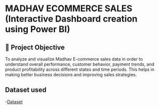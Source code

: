 # MADHAV ECOMMERCE SALES (Interactive Dashboard creation using Power BI)

## 🎯 Project Objective

To analyze and visualize Madhav E-commerce sales data in order to understand overall performance, customer behavior, payment trends, and product profitability across different states and time periods. This helps in making better business decisions and improving sales strategies.

## Dataset used
-<a href="https://github.com/Nikhil29112002/Data-Analysis-Dasboard-Power-BI/blob/main/MADHAV%20ECOMMERCE%20SALES.png">Dataset</a>
